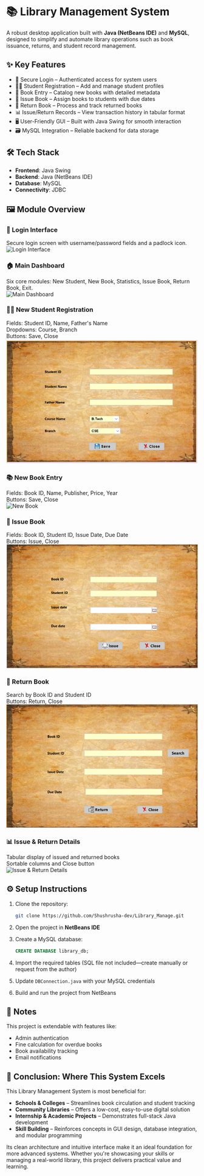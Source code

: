 # 📚 Library Management System

A robust desktop application built with **Java (NetBeans IDE)** and **MySQL**, designed to simplify and automate library operations such as book issuance, returns, and student record management.



## ✨ Key Features

- 🔐 Secure Login – Authenticated access for system users  
- 👨‍🎓 Student Registration – Add and manage student profiles  
- 📘 Book Entry – Catalog new books with detailed metadata  
- 📕 Issue Book – Assign books to students with due dates  
- 📗 Return Book – Process and track returned books  
- 📊 Issue/Return Records – View transaction history in tabular format  
- 🖥️ User-Friendly GUI – Built with Java Swing for smooth interaction  
- 🗃️ MySQL Integration – Reliable backend for data storage  



## 🛠️ Tech Stack

- **Frontend**: Java Swing  
- **Backend**: Java (NetBeans IDE)  
- **Database**: MySQL  
- **Connectivity**: JDBC  



## 🖼️ Module Overview

### 🔐 Login Interface  
Secure login screen with username/password fields and a padlock icon.  
![Login Interface](login.png)

### 🏠 Main Dashboard  
Six core modules: New Student, New Book, Statistics, Issue Book, Return Book, Exit.  
![Main Dashboard](home.png)

### 🧑‍🎓 New Student Registration  
Fields: Student ID, Name, Father's Name  
Dropdowns: Course, Branch  
Buttons: Save, Close  
![New Student](studentSave.png)

### 📚 New Book Entry  
Fields: Book ID, Name, Publisher, Price, Year  
Buttons: Save, Close  
![New Book](booklnfo.png)

### 📕 Issue Book  
Fields: Book ID, Student ID, Issue Date, Due Date  
Buttons: Issue, Close  
![Issue Book](issue.png)

### 📗 Return Book  
Search by Book ID and Student ID  
Buttons: Return, Close  
![Return Book](return.png)

### 📊 Issue & Return Details  
Tabular display of issued and returned books  
Sortable columns and Close button  
![Issue & Return Details](statistic.png)


## ⚙️ Setup Instructions

1. Clone the repository:
   ```bash
   git clone https://github.com/Shushrusha-dev/Library_Manage.git
   ```

2. Open the project in **NetBeans IDE**

3. Create a MySQL database:
   ```sql
   CREATE DATABASE library_db;
   ```

4. Import the required tables (SQL file not included—create manually or request from the author)

5. Update `DBConnection.java` with your MySQL credentials

6. Build and run the project from NetBeans



## 📌 Notes

This project is extendable with features like:
- Admin authentication  
- Fine calculation for overdue books  
- Book availability tracking  
- Email notifications  

## 🧠 Conclusion: Where This System Excels

This Library Management System is most beneficial for:

- **Schools & Colleges** – Streamlines book circulation and student tracking  
- **Community Libraries** – Offers a low-cost, easy-to-use digital solution  
- **Internship & Academic Projects** – Demonstrates full-stack Java development  
- **Skill Building** – Reinforces concepts in GUI design, database integration, and modular programming  

Its clean architecture and intuitive interface make it an ideal foundation for more advanced systems. Whether you're showcasing your skills or managing a real-world library, this project delivers practical value and learning.
